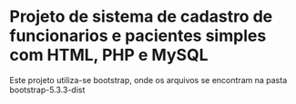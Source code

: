# Projeto de sistema de cadastro de funcionarios e pacientes simples com HTML, PHP e MySQL
Este projeto utiliza-se bootstrap, onde os arquivos se encontram na pasta bootstrap-5.3.3-dist
